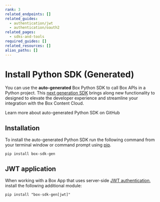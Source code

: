 ```yaml
---
rank: 3
related_endpoints: []
related_guides:
  - authentication/jwt
  - authentication/oauth2
related_pages:
  - sdks-and-tools
required_guides: []
related_resources: []
alias_paths: []
---
```


# Install Python SDK (Generated)

You can use the **auto-generated** Box Python SDK to call Box APIs in a Python project.
This [next generation SDK][next-gen] brings along new functionality to designed to elevate the developer experience and streamline your integration with the Box Content Cloud.

<CTA to="https://github.com/box/box-python-sdk-gen">
  Learn more about auto-generated Python SDK on GitHub
</CTA>

## Installation

To install the auto-generated Python SDK run the following command from your terminal window or command prompt using [pip][pip].

```shell
pip install box-sdk-gen
```

## JWT application

When working with a Box App that uses server-side [JWT authentication][jwt], install the following additional module:

```shell
pip install "box-sdk-gen[jwt]"
```

[pip]: https://pypi.org/project/pip/
[jwt]: g://authentication/jwt
[next-gen]: g://tooling/sdks#next-generation-sdks
[py-gen]: https://github.com/box/box-python-sdk-gen
